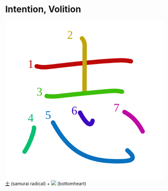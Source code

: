 # Intention, Volition
![5fd7](Kanji/kanji-colorize/5fd7.svg)
[士](Kanji/kanji-dict/士.md) (samurai radical)  + [![](http://www.kanjidamage.com/assets/radsmall/heartbottom-9e56e0a0233a18e46572cd863b74559bcd8b77d7b5b1bbbed4af2b91f061d5ba.jpg)](http://www.kanjidamage.com/kanji/98-heart-%E5%BF%83) (bottomheart) 